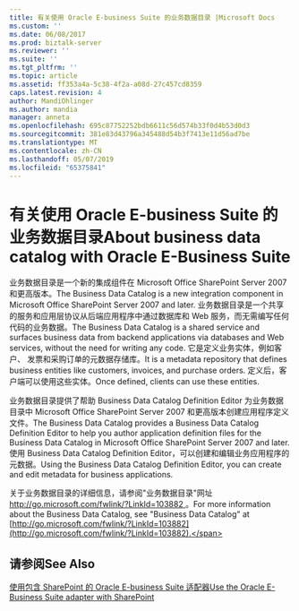```yaml
---
title: 有关使用 Oracle E-business Suite 的业务数据目录 |Microsoft Docs
ms.custom: ''
ms.date: 06/08/2017
ms.prod: biztalk-server
ms.reviewer: ''
ms.suite: ''
ms.tgt_pltfrm: ''
ms.topic: article
ms.assetid: ff353a4a-5c38-4f2a-a08d-27c457cd8359
caps.latest.revision: 4
author: MandiOhlinger
ms.author: mandia
manager: anneta
ms.openlocfilehash: 695c87752252bdb6611c56d574b33f0d4b53d0d3
ms.sourcegitcommit: 381e83d43796a345488d54b3f7413e11d56ad7be
ms.translationtype: MT
ms.contentlocale: zh-CN
ms.lasthandoff: 05/07/2019
ms.locfileid: "65375841"
---
```

# <a name="about-business-data-catalog-with-oracle-e-business-suite"></a><span data-ttu-id="f5e06-102">有关使用 Oracle E-business Suite 的业务数据目录</span><span class="sxs-lookup"><span data-stu-id="f5e06-102">About business data catalog with Oracle E-Business Suite</span></span>
<span data-ttu-id="f5e06-103">业务数据目录是一个新的集成组件在 Microsoft Office SharePoint Server 2007 和更高版本。</span><span class="sxs-lookup"><span data-stu-id="f5e06-103">The Business Data Catalog is a new integration component in Microsoft Office SharePoint Server 2007 and later.</span></span> <span data-ttu-id="f5e06-104">业务数据目录是一个共享的服务和应用层协议从后端应用程序中通过数据库和 Web 服务，而无需编写任何代码的业务数据。</span><span class="sxs-lookup"><span data-stu-id="f5e06-104">The Business Data Catalog is a shared service and surfaces business data from backend applications via databases and Web services, without the need for writing any code.</span></span> <span data-ttu-id="f5e06-105">它是定义业务实体，例如客户、 发票和采购订单的元数据存储库。</span><span class="sxs-lookup"><span data-stu-id="f5e06-105">It is a metadata repository that defines business entities like customers, invoices, and purchase orders.</span></span> <span data-ttu-id="f5e06-106">定义后，客户端可以使用这些实体。</span><span class="sxs-lookup"><span data-stu-id="f5e06-106">Once defined, clients can use these entities.</span></span>  
  
 <span data-ttu-id="f5e06-107">业务数据目录提供了帮助 Business Data Catalog Definition Editor 为业务数据目录中 Microsoft Office SharePoint Server 2007 和更高版本创建应用程序定义文件。</span><span class="sxs-lookup"><span data-stu-id="f5e06-107">The Business Data Catalog provides a Business Data Catalog Definition Editor to help you author application definition files for the Business Data Catalog in Microsoft Office SharePoint Server 2007 and later.</span></span> <span data-ttu-id="f5e06-108">使用 Business Data Catalog Definition Editor，可以创建和编辑业务应用程序的元数据。</span><span class="sxs-lookup"><span data-stu-id="f5e06-108">Using the Business Data Catalog Definition Editor, you can create and edit metadata for business applications.</span></span>  
  
 <span data-ttu-id="f5e06-109">关于业务数据目录的详细信息，请参阅"业务数据目录"网址[ http://go.microsoft.com/fwlink/?LinkId=103882 ](http://go.microsoft.com/fwlink/?LinkId=103882)。</span><span class="sxs-lookup"><span data-stu-id="f5e06-109">For more information about the Business Data Catalog, see "Business Data Catalog" at [http://go.microsoft.com/fwlink/?LinkId=103882](http://go.microsoft.com/fwlink/?LinkId=103882).</span></span>  
  
## <a name="see-also"></a><span data-ttu-id="f5e06-110">请参阅</span><span class="sxs-lookup"><span data-stu-id="f5e06-110">See Also</span></span>  
[<span data-ttu-id="f5e06-111">使用包含 SharePoint 的 Oracle E-business Suite 适配器</span><span class="sxs-lookup"><span data-stu-id="f5e06-111">Use the Oracle E-Business Suite adapter with SharePoint</span></span>](../../adapters-and-accelerators/adapter-oracle-ebs/use-the-oracle-e-business-suite-adapter-with-sharepoint.md)